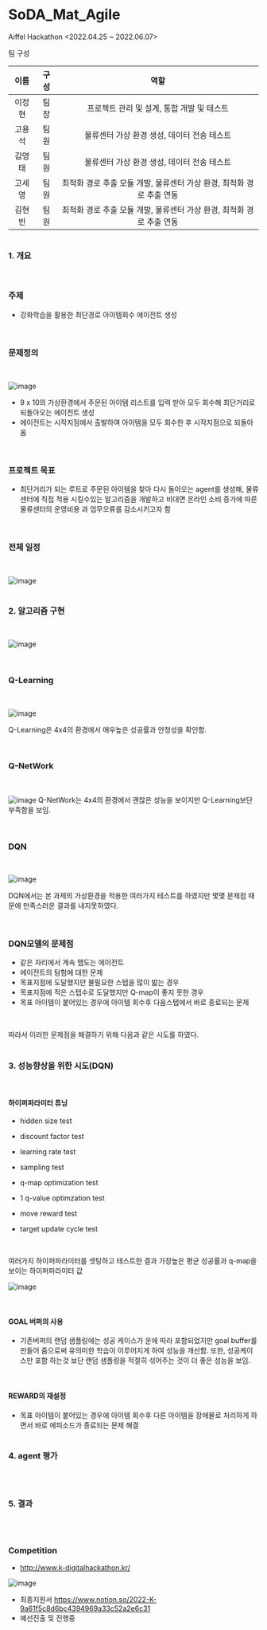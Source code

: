 
# SoDA_Mat_Agile

Aiffel Hackathon <2022.04.25 ~ 2022.06.07>

팀 구성


| 이름   |  구성   |                      역할                  |
| :----: | :----: |  :---------------------------------------: | 
| 이정현  |  팀장   | 프로젝트 관리 및 설계, 통합 개발 및 테스트   | 
| 고용석  |  팀원   | 물류센터 가상 환경 생성, 데이터 전송 테스트   | 
| 김영태  |  팀원   | 물류센터 가상 환경 생성, 데이터 전송 테스트 | 
| 고세영  |  팀원   | 최적화 경로 추출 모듈 개발, 물류센터 가상 환경, 최적화 경로 추출 연동  | 
| 김현빈  |  팀원   | 최적화 경로 추출 모듈 개발, 물류센터 가상 환경, 최적화 경로 추출 연동  |  
# 
### 1. 개요
<br/>

### 주제
- 강화학습을 활용한 최단경로 아이템회수 에이전트 생성
<br/>

### 문제정의
<br/>

![image](https://user-images.githubusercontent.com/80939966/172124579-69a71d65-4448-4db1-ad51-465e9b1d4227.png)

- 9 x 10의 가상환경에서 주문된 아이템 리스트를 입력 받아 모두 회수해 최단거리로 되돌아오는 에이전트 생성
- 에이전트는 시작지점에서 출발하여 아이템을 모두 회수한 후 시작지점으로 되돌아 옴
<br/>

### 프로젝트 목표
- 최단거리가 되는 루트로 주문된 아이템을 찾아 다시 돌아오는 agent를 생성해, 물류센터에 직접 적용 시킬수있는 알고리즘을 개발하고 비대면 온라인 소비 증가에 따른 물류센터의 운영비용 과 업무오류를 감소시키고자 함

<br/>

### 전체 일정

<br/>

![image](https://user-images.githubusercontent.com/80939966/172230038-84107b19-e175-4429-aa13-efd6b46fefb6.png)

#

### 2. 알고리즘 구현
<br/>

![image](https://user-images.githubusercontent.com/80939966/172190703-a89d873e-6bea-4c95-a158-fda1d9970045.png)

<br/>


### Q-Learning
<br/>

![image](https://user-images.githubusercontent.com/80939966/172215358-a06a3ca2-a626-4bfb-8dea-8a2a6e00c1c2.png)

Q-Learning은 4x4의 환경에서 매우높은 성공률과 안정성을 확인함.

<br/>

### Q-NetWork
<br/>

![image](https://user-images.githubusercontent.com/80939966/172215620-862833b9-d2c7-460e-a93b-b2ae88566956.png)
Q-NetWork는 4x4의 환경에서 괜찮은 성능을 보이지만 Q-Learning보단 부족함을 보임.

<br/>

### DQN
<br/>

![image](https://user-images.githubusercontent.com/80939966/172220161-fe335861-13f3-40cf-aaa2-9ec8cae74beb.png)

DQN에서는 본 과제의 가상환경을 적용한 여러가지 테스트를 하였지만 몇몇 문제점 때문에 만족스러운 결과를 내지못하였다.

<br/>

### DQN모델의 문제점
- 같은 자리에서 계속 맴도는 에이전트
- 에이전트의 탐험에 대한 문제
- 목표지점에 도달했지만 불필요한 스텝을 많이 밟는 경우
- 목표지점에 적은 스텝수로 도달했지만 Q-map이 좋지 못한 경우
- 목표 아이템이 붙어있는 경우에 아이템 회수후 다음스텝에서 바로 종료되는 문제

<br/>

따라서 이러한 문제점을 해결하기 위해 다음과 같은 시도를 하였다.
<br/>

#

### 3. 성능향상을 위한 시도(DQN)
<br/>

#### 하이퍼파라미터 튜닝

- hidden size test

- discount factor test

- learning rate test

- sampling test

- q-map optimization test

- 1 q-value optimzation test

- move reward test

- target update cycle test

<br/>

여러가지 하이퍼파라미터를 셋팅하고 테스트한 결과 가장높은 평균 성공률과 q-map을 보이는 하이퍼파라미터 값

![image](https://user-images.githubusercontent.com/80939966/172229470-8d78e7cb-c881-496e-be78-1113d07e7355.png)



<br/>

#### GOAL 버퍼의 사용
- 기존버퍼의 랜덤 샘플링에는 성공 케이스가 운에 따라 포함되었지만 goal buffer를 만들어 줌으로써 유의미한 학습이 이루어지게 하여 성능을 개선함. 또한, 성공케이스만 포함 하는것 보단 랜덤 샘플링을 적절히 섞어주는 것이 더 좋은 성능을 보임.

<br/>

#### REWARD의 재설정

- 목표 아이템이 붙어있는 경우에 아이템 회수후 다른 아이템을 장애물로 처리하게 하면서 바로 에피소드가 종료되는 문제 해결

#

### 4. agent 평가
<br/>

#

### 5. 결과
<br/>

#

### Competition

- http://www.k-digitalhackathon.kr/
 
![image](https://user-images.githubusercontent.com/80939966/172231094-e91494b3-ba7b-4d84-a62a-499080e9bf50.png)

- 최종지원서 https://www.notion.so/2022-K-9a61f5c8d6bc4394969a33c52a2e6c31
- 예선진출 및 진행중
